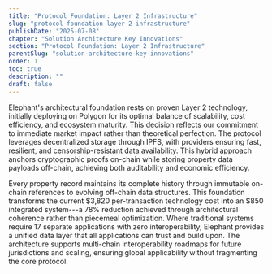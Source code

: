 ```yaml
---
title: "Protocol Foundation: Layer 2 Infrastructure"
slug: "protocol-foundation-layer-2-infrastructure"
publishDate: "2025-07-08"
chapter: "Solution Architecture Key Innovations"
section: "Protocol Foundation: Layer 2 Infrastructure"
parentSlug: "solution-architecture-key-innovations"
order: 1
toc: true
description: ""
draft: false
---
```


Elephant's architectural foundation rests on proven Layer 2 technology, initially deploying on Polygon for its optimal
balance of scalability, cost efficiency, and ecosystem maturity. This decision reflects our commitment to immediate
market impact rather than theoretical perfection. The protocol leverages decentralized storage through IPFS, with
providers ensuring fast, resilient, and censorship-resistant data availability. This hybrid approach anchors
cryptographic proofs on-chain while storing property data payloads off-chain, achieving both auditability and economic
efficiency.

Every property record maintains its complete history through immutable on-chain references to evolving off-chain data
structures. This foundation transforms the current \$3,820 per-transaction technology cost into an \$850 integrated
system---a 78% reduction achieved through architectural coherence rather than piecemeal optimization. Where traditional
systems require 17 separate applications with zero interoperability, Elephant provides a unified data layer that all
applications can trust and build upon. The architecture supports multi-chain interoperability roadmaps for future
jurisdictions and scaling, ensuring global applicability without fragmenting the core protocol.
